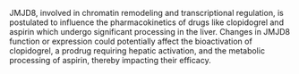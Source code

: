 JMJD8, involved in chromatin remodeling and transcriptional regulation, is postulated to influence the pharmacokinetics of drugs like clopidogrel and aspirin which undergo significant processing in the liver. Changes in JMJD8 function or expression could potentially affect the bioactivation of clopidogrel, a prodrug requiring hepatic activation, and the metabolic processing of aspirin, thereby impacting their efficacy.